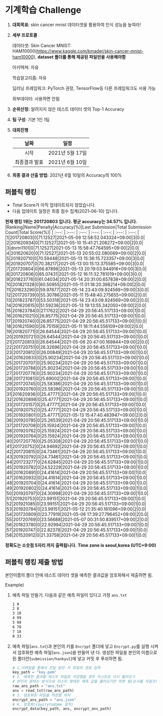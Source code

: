 # **기계학습 Challenge**
1. **대회목표**: skin cancer mnist 데이터셋을 활용하여 인식 성능을 높여라!

2. **세부 프로토콜**

   데이터셋: Skin Cancer MNIST: HAM10000(https://www.kaggle.com/kmader/skin-cancer-mnist-ham10000), 
           **dataset 폴더를 통해 제공된 파일만을 사용해야함**

   아키텍쳐: 자유

   학습알고리즘: 자유

   딥러닝 프레임워크: PyTorch 권장, TensorFlow등 다른 프레임워크도 사용 가능

   외부데이터: 사용하면 안됨

3. **순위산정:** 알려지지 않은 테스트 데이터 셋의 Top-1 Accuracy

4. **팀 구성**: 기본 1인 1팀


5. **대회진행**

   |     날짜      |      일정       |
   | :-----------: | :-------------: |
   |     시작      | 2021년 5월 17일 |
   | 최종결과 발표 | 2021년 6월 10일  |

7. **최종 결과 산출 방법:** 2021년 6월 10일의 Accuracy의 100%


## 퍼블릭 랭킹

  
- Total Score가 아직 업데이트되지 않았습니다. 
 - 다음 업데이트 일정은 최종 점수 집계(2021-06-10) 입니다.
  
**현재 랭킹 1위는 201720803 입니다. 평균 accuracy는 34.57% 입니다.**
|Ranking|Name|Penalty|Accuracy(%)|Last Submission|Total Submission Count|Total Score(%)|
| :---: | :---: | :---: | :---: | :---: | :---: | :---: |
|1|201720803|0|71.12527|2021-05-09 12:58:52.043324+09:00|3|0.0|
|2|201620934|0|71.12527|2021-05-10 15:41:21.208272+09:00|2|0.0|
|3|dnrtn1101|0|71.12527|2021-05-13 15:58:47.764595+09:00|2|0.0|
|4|201620620|0|71.12527|2021-05-13 20:55:02.080069+09:00|2|0.0|
|5|201920710|0|70.59448|2021-05-13 15:36:15.723357+09:00|3|0.0|
|6|201920707|0|70.38217|2021-05-13 00:15:13.375585+09:00|3|0.0|
|7|201720804|0|66.87898|2021-05-13 20:19:03.944916+09:00|3|0.0|
|8|201720806|0|65.07431|2021-05-12 16:11:32.781019+09:00|3|0.0|
|9|201823776|0|61.04034|2021-05-14 20:31:00.657838+09:00|2|0.0|
|10|201821328|0|60.50955|2021-05-11 01:18:20.398214+09:00|2|0.0|
|11|201623290|0|59.97877|2021-05-14 23:43:09.924569+09:00|3|0.0|
|12|201720739|0|55.30786|2021-05-11 15:48:40.275655+09:00|2|0.0|
|13|201823787|0|53.50318|2021-05-14 23:43:09.924569+09:00|2|0.0|
|14|201620615|0|51.59236|2021-05-13 19:13:55.342050+09:00|2|0.0|
|15|201823784|0|27.17622|2021-04-29 20:56:45.517133+09:00|1|0.0|
|16|201621021|0|26.85775|2021-04-29 20:56:45.517133+09:00|1|0.0|
|17|201920740|0|26.85775|2021-04-29 20:56:45.517133+09:00|1|0.0|
|18|201621590|0|26.75159|2021-05-11 18:11:44.556109+09:00|2|0.0|
|19|201820771|0|26.64544|2021-04-29 20:56:45.517133+09:00|1|0.0|
|20|201920721|0|26.64544|2021-04-29 20:56:45.517133+09:00|1|0.0|
|21|201720813|0|26.64544|2021-05-06 20:47:00.169844+09:00|2|0.0|
|22|201720751|0|26.32696|2021-04-29 20:56:45.517133+09:00|1|0.0|
|23|201720812|0|26.00849|2021-04-29 20:56:45.517133+09:00|1|0.0|
|24|201620633|0|25.90234|2021-04-29 20:56:45.517133+09:00|1|0.0|
|25|201720707|0|25.90234|2021-04-29 20:56:45.517133+09:00|1|0.0|
|26|201720788|0|25.90234|2021-04-29 20:56:45.517133+09:00|1|0.0|
|27|201720778|0|25.90234|2021-04-29 20:56:45.517133+09:00|1|0.0|
|28|201721081|0|25.69002|2021-04-29 20:56:45.517133+09:00|1|0.0|
|29|201720745|0|25.58386|2021-04-29 20:56:45.517133+09:00|1|0.0|
|30|201920760|0|25.58386|2021-04-29 20:56:45.517133+09:00|1|0.0|
|31|201620936|0|25.47771|2021-04-29 20:56:45.517133+09:00|1|0.0|
|32|201620898|0|25.47771|2021-04-29 20:56:45.517133+09:00|1|0.0|
|33|201720157|0|25.47771|2021-04-29 20:56:45.517133+09:00|1|0.0|
|34|201920752|0|25.47771|2021-04-29 20:56:45.517133+09:00|1|0.0|
|35|201920801|0|25.47771|2021-05-13 15:47:40.483947+09:00|2|0.0|
|36|201920785|0|25.26539|2021-04-29 20:56:45.517133+09:00|1|0.0|
|37|201720708|0|25.15924|2021-04-29 20:56:45.517133+09:00|1|0.0|
|38|201920762|0|25.15924|2021-04-29 20:56:45.517133+09:00|1|0.0|
|39|201920764|0|25.15924|2021-04-29 20:56:45.517133+09:00|1|0.0|
|40|201720776|0|25.05308|2021-04-29 20:56:45.517133+09:00|1|0.0|
|41|201720752|0|24.94692|2021-04-29 20:56:45.517133+09:00|1|0.0|
|42|201720815|0|24.73461|2021-04-29 20:56:45.517133+09:00|1|0.0|
|43|201920792|0|24.73461|2021-04-29 20:56:45.517133+09:00|1|0.0|
|44|201723277|0|24.62845|2021-04-29 20:56:45.517133+09:00|1|0.0|
|45|201920782|0|24.52229|2021-04-29 20:56:45.517133+09:00|1|0.0|
|46|201620891|0|24.41614|2021-04-29 20:56:45.517133+09:00|1|0.0|
|47|201620932|0|24.41614|2021-04-29 20:56:45.517133+09:00|1|0.0|
|48|201920704|0|24.41614|2021-04-29 20:56:45.517133+09:00|1|0.0|
|49|201920802|0|24.41614|2021-04-29 20:56:45.517133+09:00|1|0.0|
|50|201920797|0|24.30998|2021-04-29 20:56:45.517133+09:00|1|0.0|
|51|201920753|0|23.99151|2021-04-29 20:56:45.517133+09:00|1|0.0|
|52|201921085|0|23.99151|2021-04-29 20:56:45.517133+09:00|1|0.0|
|53|201920784|0|23.99151|2021-05-12 21:35:40.181096+09:00|2|0.0|
|54|201720809|0|23.77919|2021-05-06 17:39:27.796452+09:00|2|0.0|
|55|201720769|0|23.56688|2021-05-07 00:31:50.839517+09:00|2|0.0|
|56|201823780|0|22.92994|2021-04-29 20:56:45.517133+09:00|1|0.0|
|57|201920747|0|22.82378|2021-04-29 20:56:45.517133+09:00|1|0.0|
|58|201520912|0|21.33758|2021-04-29 20:56:45.517133+09:00|1|0.0|


**정확도는 소숫점 5자리 까지 출력됩니다.**
**Time zone is seoul,korea (UTC+9:00)**
## 퍼블릭 랭킹 제출 방법

본인이름의 폴더 안에 테스트 데이터 셋을 예측한 결과값을 암호화해서 제출하면 됨.

Example) 

1. 예측 파일 만들기. 다음과 같은 예측 파일이 있다고 가정 `ans.txt`

   ```tex
   1 9
   2 8
   3 10
   4 99
   5 98
   6 70
   7 18
   8 33
   ```

2. 예측 파일(`ans.txt`)과 본인의 키를 `Encrypt` 폴더에 넣고 `Encrypt.py`를 실행 시켜서 암호화한 예측 파일(`ans.json`)을 만들어 낸 다. 생성한 파일을 본인의 이름으로 된 폴더안(`submission/hankyul`)에 넣고 커밋 후 푸쉬하면 됨.

   ```python
   # 1.이메일을 통해서 전달 받은 키 파일의 경로 입력
   key_path = "key.pem"
   # 2. 예측한 결과를 텍스트 파일로 저장했을 경우 리스트로 다시 불러오기
   # 본인이 원하는 방식으로 리스트 형태로 예측 값을 불러오기만 하면 됨(순서를 지킬것)
   raw_ans_path = "ans.txt"
   ans = read_txt(raw_ans_path)
   # 3. 암호화된 파일을 저장할 위치
   encrypt_ans_path = "ans.json"
   # 4. 암호화!(pycrytodome 설치)
   encrypt_data(key_path, ans, encrypt_ans_path)
   ```





